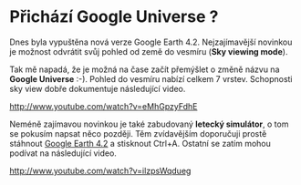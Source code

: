 <!--
title : Přichází Google Universe ?
author : Roman Ožana <ozana@omdesign.cz>
date : 6.9.2007 06:30:00
tags : google, mapy
-->

# Přichází Google Universe ?

Dnes byla vypuštěna nová verze Google Earth 4.2. Nejzajímavější novinkou je možnost odvrátit svůj pohled od země do vesmíru (**Sky viewing mode**).

Tak mě napadá, že je možná na čase začít přemýšlet o změně názvu na **Google Universe** :-). Pohled do vesmíru nabízí celkem 7 vrstev. Schopnosti sky view dobře dokumentuje následující video.

http://www.youtube.com/watch?v=eMhGpzyFdhE

Neméně zajímavou novinkou je také zabudovaný **letecký simulátor**, o tom se pokusím napsat něco později. Těm zvídavějším doporučuji prostě stáhnout [Google Earth 4.2][1] a stisknout Ctrl+A. Ostatní se zatím mohou podívat na následující video.

http://www.youtube.com/watch?v=ilzpsWqdueg

 [1]: http://www.google.com/earth/ "Stažení Google Earth"